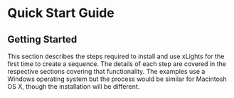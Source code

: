 # Quick Start Guide

## **Getting Started**

This section describes the steps required to install and use xLights for the first time to create a sequence. The details of each step are covered in the respective sections covering that functionality. The examples use a Windows operating system but the process would be similar for Macintosh OS X, though the installation will be different.

